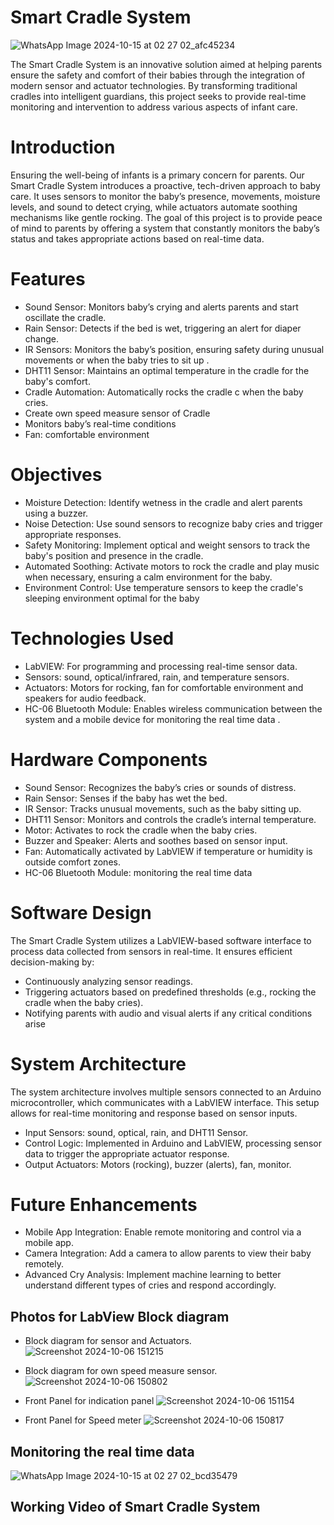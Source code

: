# Smart Cradle System
![WhatsApp Image 2024-10-15 at 02 27 02_afc45234](https://github.com/user-attachments/assets/b5692d79-67ac-4deb-9df7-20dada852530)

The Smart Cradle System is an innovative solution aimed at helping parents ensure the safety and comfort of their babies through the integration of modern sensor and actuator technologies. By transforming traditional cradles into intelligent guardians, this project seeks to provide real-time monitoring and intervention to address various aspects of infant care.

# Introduction
Ensuring the well-being of infants is a primary concern for parents. Our Smart Cradle System introduces a proactive, tech-driven approach to baby care. It uses sensors to monitor the baby’s presence, movements, moisture levels, and sound to detect crying, while actuators automate soothing mechanisms like gentle rocking.
The goal of this project is to provide peace of mind to parents by offering a system that constantly monitors the baby’s status and takes appropriate actions based on real-time data.

# Features
* Sound Sensor: Monitors baby’s crying and alerts parents and start oscillate the cradle.
* Rain Sensor: Detects if the bed is wet, triggering an alert for diaper change.
* IR Sensors: Monitors the baby’s position, ensuring safety during unusual movements or when the baby tries to sit up .
* DHT11 Sensor: Maintains an optimal temperature in the cradle for the baby's comfort.
* Cradle Automation: Automatically rocks the cradle c when the baby cries.
* Create own speed measure sensor of Cradle
* Monitors baby’s real-time conditions
* Fan: comfortable environment

# Objectives
* Moisture Detection: Identify wetness in the cradle and alert parents using a buzzer.
* Noise Detection: Use sound sensors to recognize baby cries and trigger appropriate responses.
* Safety Monitoring: Implement optical and weight sensors to track the baby's position and presence in the cradle.
* Automated Soothing: Activate motors to rock the cradle and play music when necessary, ensuring a calm environment for the baby.
* Environment Control: Use temperature sensors to keep the cradle's sleeping environment optimal for the baby

# Technologies Used
* LabVIEW: For programming and processing real-time sensor data.
* Sensors: sound, optical/infrared, rain, and temperature sensors.
* Actuators: Motors for rocking, fan for comfortable environment and speakers for audio feedback.
* HC-06 Bluetooth Module: Enables wireless communication between the system and a mobile device for monitoring the real time data .

# Hardware Components
* Sound Sensor: Recognizes the baby’s cries or sounds of distress.
* Rain Sensor: Senses if the baby has wet the bed.
* IR Sensor: Tracks unusual movements, such as the baby sitting up.
* DHT11 Sensor: Monitors and controls the cradle’s internal temperature.
* Motor: Activates to rock the cradle when the baby cries.
* Buzzer and Speaker: Alerts and soothes based on sensor input.
* Fan: Automatically activated by LabVIEW if temperature or humidity is outside comfort zones.
* HC-06 Bluetooth Module: monitoring the real time data

# Software Design
The Smart Cradle System utilizes a LabVIEW-based software interface to process data collected from sensors in real-time. It ensures efficient decision-making by:
* Continuously analyzing sensor readings.
* Triggering actuators based on predefined thresholds (e.g., rocking the cradle when the baby cries).
* Notifying parents with audio and visual alerts if any critical conditions arise

# System Architecture
The system architecture involves multiple sensors connected to an Arduino microcontroller, which communicates with a LabVIEW interface. This setup allows for real-time monitoring and response based on sensor inputs.
* Input Sensors: sound, optical, rain, and DHT11 Sensor.
* Control Logic: Implemented in Arduino and LabVIEW, processing sensor data to trigger the appropriate actuator response.
* Output Actuators: Motors (rocking), buzzer (alerts), fan, monitor.

# Future Enhancements
* Mobile App Integration: Enable remote monitoring and control via a mobile app.
* Camera Integration: Add a camera to allow parents to view their baby remotely.
* Advanced Cry Analysis: Implement machine learning to better understand different types of cries and respond accordingly.

## Photos for LabView Block diagram
* Block diagram for sensor and Actuators.
![Screenshot 2024-10-06 151215](https://github.com/user-attachments/assets/76b23d0c-af7d-45db-9a9e-2be085b1723a)

*  Block diagram for own speed measure sensor.
![Screenshot 2024-10-06 150802](https://github.com/user-attachments/assets/181ee099-f539-4113-9f68-aa7328aab10a)

* Front Panel for indication panel
![Screenshot 2024-10-06 151154](https://github.com/user-attachments/assets/410e7578-8240-4683-91c0-2bf933641242)

* Front Panel for Speed meter
![Screenshot 2024-10-06 150817](https://github.com/user-attachments/assets/2e7b4873-207f-42fe-aec1-eb1a71a9d6cb)

##  Monitoring the real time data
![WhatsApp Image 2024-10-15 at 02 27 02_bcd35479](https://github.com/user-attachments/assets/7303855a-4f65-4b98-bf6a-092b9fc2055d)

## Working Video of Smart Cradle System



